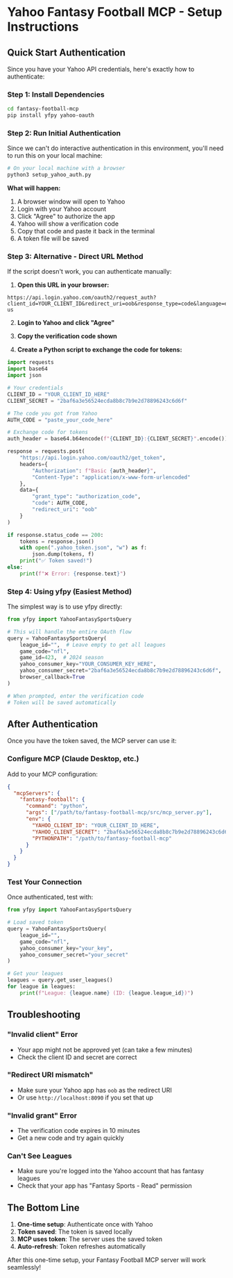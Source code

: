 # Yahoo Fantasy Football MCP - Setup Instructions

## Quick Start Authentication

Since you have your Yahoo API credentials, here's exactly how to authenticate:

### Step 1: Install Dependencies

```bash
cd fantasy-football-mcp
pip install yfpy yahoo-oauth
```

### Step 2: Run Initial Authentication

Since we can't do interactive authentication in this environment, you'll need to run this on your local machine:

```bash
# On your local machine with a browser
python3 setup_yahoo_auth.py
```

**What will happen:**
1. A browser window will open to Yahoo
2. Login with your Yahoo account
3. Click "Agree" to authorize the app
4. Yahoo will show a verification code
5. Copy that code and paste it back in the terminal
6. A token file will be saved

### Step 3: Alternative - Direct URL Method

If the script doesn't work, you can authenticate manually:

1. **Open this URL in your browser:**
```
https://api.login.yahoo.com/oauth2/request_auth?client_id=YOUR_CLIENT_ID&redirect_uri=oob&response_type=code&language=en-us
```

2. **Login to Yahoo and click "Agree"**

3. **Copy the verification code shown**

4. **Create a Python script to exchange the code for tokens:**

```python
import requests
import base64
import json

# Your credentials
CLIENT_ID = "YOUR_CLIENT_ID_HERE"
CLIENT_SECRET = "2baf6a3e56524ecda8b8c7b9e2d78896243c6d6f"

# The code you got from Yahoo
AUTH_CODE = "paste_your_code_here"

# Exchange code for tokens
auth_header = base64.b64encode(f"{CLIENT_ID}:{CLIENT_SECRET}".encode()).decode()

response = requests.post(
    "https://api.login.yahoo.com/oauth2/get_token",
    headers={
        "Authorization": f"Basic {auth_header}",
        "Content-Type": "application/x-www-form-urlencoded"
    },
    data={
        "grant_type": "authorization_code",
        "code": AUTH_CODE,
        "redirect_uri": "oob"
    }
)

if response.status_code == 200:
    tokens = response.json()
    with open(".yahoo_token.json", "w") as f:
        json.dump(tokens, f)
    print("✅ Token saved!")
else:
    print(f"❌ Error: {response.text}")
```

### Step 4: Using yfpy (Easiest Method)

The simplest way is to use yfpy directly:

```python
from yfpy import YahooFantasySportsQuery

# This will handle the entire OAuth flow
query = YahooFantasySportsQuery(
    league_id="",  # Leave empty to get all leagues
    game_code="nfl",
    game_id=423,  # 2024 season
    yahoo_consumer_key="YOUR_CONSUMER_KEY_HERE",
    yahoo_consumer_secret="2baf6a3e56524ecda8b8c7b9e2d78896243c6d6f",
    browser_callback=True
)

# When prompted, enter the verification code
# Token will be saved automatically
```

## After Authentication

Once you have the token saved, the MCP server can use it:

### Configure MCP (Claude Desktop, etc.)

Add to your MCP configuration:

```json
{
  "mcpServers": {
    "fantasy-football": {
      "command": "python",
      "args": ["/path/to/fantasy-football-mcp/src/mcp_server.py"],
      "env": {
        "YAHOO_CLIENT_ID": "YOUR_CLIENT_ID_HERE",
        "YAHOO_CLIENT_SECRET": "2baf6a3e56524ecda8b8c7b9e2d78896243c6d6f",
        "PYTHONPATH": "/path/to/fantasy-football-mcp"
      }
    }
  }
}
```

### Test Your Connection

Once authenticated, test with:

```python
from yfpy import YahooFantasySportsQuery

# Load saved token
query = YahooFantasySportsQuery(
    league_id="",
    game_code="nfl",
    yahoo_consumer_key="your_key",
    yahoo_consumer_secret="your_secret"
)

# Get your leagues
leagues = query.get_user_leagues()
for league in leagues:
    print(f"League: {league.name} (ID: {league.league_id})")
```

## Troubleshooting

### "Invalid client" Error
- Your app might not be approved yet (can take a few minutes)
- Check the client ID and secret are correct

### "Redirect URI mismatch"
- Make sure your Yahoo app has `oob` as the redirect URI
- Or use `http://localhost:8090` if you set that up

### "Invalid grant" Error
- The verification code expires in 10 minutes
- Get a new code and try again quickly

### Can't See Leagues
- Make sure you're logged into the Yahoo account that has fantasy leagues
- Check that your app has "Fantasy Sports - Read" permission

## The Bottom Line

1. **One-time setup**: Authenticate once with Yahoo
2. **Token saved**: The token is saved locally
3. **MCP uses token**: The server uses the saved token
4. **Auto-refresh**: Token refreshes automatically

After this one-time setup, your Fantasy Football MCP server will work seamlessly!
